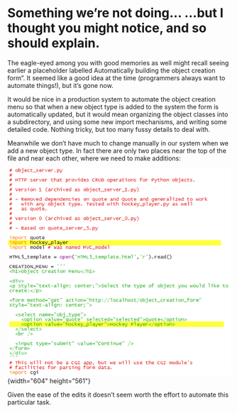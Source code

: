 # Something we’re not doing... ...but I thought you might notice, and so should explain.

The eagle-eyed among you with good memories as well might recall seeing
earlier a placeholder labelled Automatically building the object
creation form”. It seemed like a good idea at the time (programmers
always want to automate things!), but it’s gone now.

It would be nice in a production system to automate the object creation
menu so that when a new object type is added to the system the form is
automatically updated, but it would mean organizing the object classes
into a subdirectory, and using some new import mechanisms, and writing
some detailed code. Nothing tricky, but too many fussy details to deal
with.

Meanwhile we don’t have much to change manually in our system when we
add a new object type. In fact there are only two places near the top of
the file and near each other, where we need to make additions:

![.](object_server_1.py.png){width="604" height="561"}

Given the ease of the edits it doesn’t seem worth the effort to
automate this particular task.

